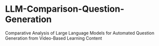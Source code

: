 # LLM-Comparison-Question-Generation
Comparative Analysis of Large Language Models for Automated Question Generation from Video-Based Learning Content
